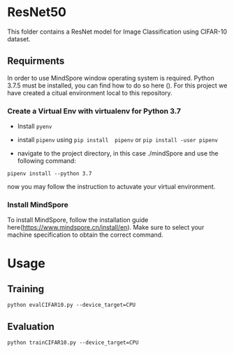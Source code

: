 # ResNet50
This folder contains a ResNet model for Image Classification using CIFAR-10 dataset. 



## Requirments

In order to use MindSpore window operating system is required. Python 3.7.5 must be installed, you can find how to do so here (). For this project we have created a citual environment local to this repository.

### Create a Virtual Env with virtualenv for Python 3.7

- Install `pyenv`

- install  `pipenv` using `pip install  pipenv` or `pip install -user pipenv`
- navigate to the project directory, in this case ./mindSpore and use the following command:

```
pipenv install --python 3.7
```

now you may follow the instruction to actuvate your virtual environment. 

### Install MindSpore

To install MindSpore, follow the installation guide here(https://www.mindspore.cn/install/en). Make sure to select your machine specification to obtain the correct command. 
 
 # Usage

 ## Training

 ```
 python evalCIFAR10.py --device_target=CPU
 ```

 ## Evaluation

 ```
 python trainCIFAR10.py --device_target=CPU
 ```


